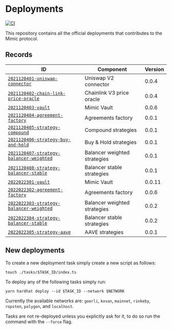 # Deployments

[![CI](https://github.com/mimic-fi/deployments/actions/workflows/ci.yml/badge.svg)](https://github.com/mimic-fi/deployments/actions/workflows/ci.yml)

This repository contains all the official deployments that contributes to the Mimic protocol.

## Records

| ID                                                                                              | Component                    | Version |
| ----------------------------------------------------------------------------------------------- | ---------------------------- | ------- |
| [`2021120401-uniswap-connector`](./tasks/2021120401-uniswap-connector/output)                   | Uniswap V2 connector         |  0.0.4  |
| [`2021120402-chain-link-price-oracle`](./tasks/2021120402-chain-link-price-oracle/output)       | Chainlink V3 price oracle    |  0.0.4  |
| [`2021120403-vault`](./tasks/2021120403-vault/output)                                           | Mimic Vault                  |  0.0.6  |
| [`2021120404-agreement-factory`](./tasks/2021120404-agreement-factory/output)                   | Agreements factory           |  0.0.1  |
| [`2021120405-strategy-compound`](./tasks/2021120405-strategy-compound/output)                   | Compound strategies          |  0.0.1  |
| [`2021120406-strategy-buy-and-hold`](./tasks/2021120406-strategy-buy-and-hold/output)           | Buy & Hold strategies        |  0.0.1  |
| [`2021120407-strategy-balancer-weighted`](./tasks/2021120407-strategy-balancer-weighted/output) | Balancer weighted strategies |  0.0.1  |
| [`2021120408-strategy-balancer-stable`](./tasks/2021120408-strategy-balancer-stable/output)     | Balancer stable strategies   |  0.0.1  |
| [`2022022301-vault`](./tasks/2022022301-vault/output)                                           | Mimic Vault                  |  0.0.11 |
| [`2022022302-agreement-factory`](./tasks/2022022302-agreement-factory/output)                   | Agreements factory           |  0.0.6  |
| [`2022022303-strategy-balancer-weighted`](./tasks/2022022303-strategy-balancer-weighted/output) | Balancer weighted strategies |  0.0.2  |
| [`2022022304-strategy-balancer-stable`](./tasks/2022022304-strategy-balancer-stable/output)     | Balancer stable strategies   |  0.0.2  |
| [`2022022305-strategy-aave`](./tasks/2022022305-strategy-aave/output)                           | AAVE strategies              |  0.0.1  |

## New deployments

To create a new deployment task simply create a new script as follows:

```
touch ./tasks/$TASK_ID/index.ts
```

To deploy any of the following tasks simply run:

```
yarn hardhat deploy --id $TASK_ID --network $NETWORK
```

Currently the available networks are: `goerli`, `kovan`, `mainnet`, `rinkeby`, `ropsten`, `polygon`, and `localhost`.

Tasks are not re-deployed unless you explicitly ask for it, to do so run the command with the `--force` flag.

